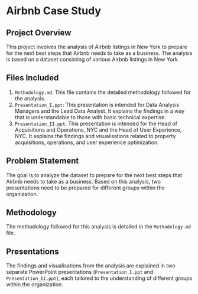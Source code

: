 # Airbnb Case Study

## Project Overview

This project involves the analysis of Airbnb listings in New York to prepare for the next best steps that Airbnb needs to take as a business. The analysis is based on a dataset consisting of various Airbnb listings in New York.

## Files Included

1. `Methodology.md`: This file contains the detailed methodology followed for the analysis.
2. `Presentation_I.ppt`: This presentation is intended for Data Analysis Managers and the Lead Data Analyst. It explains the findings in a way that is understandable to those with basic technical expertise.
3. `Presentation_II.ppt`: This presentation is intended for the Head of Acquisitions and Operations, NYC and the Head of User Experience, NYC. It explains the findings and visualisations related to property acquisitions, operations, and user experience optimization.

## Problem Statement

The goal is to analyze the dataset to prepare for the next best steps that Airbnb needs to take as a business. Based on this analysis, two presentations need to be prepared for different groups within the organization.

## Methodology

The methodology followed for this analysis is detailed in the `Methodology.md` file.

## Presentations

The findings and visualisations from the analysis are explained in two separate PowerPoint presentations (`Presentation_I.ppt` and `Presentation_II.ppt`), each tailored to the understanding of different groups within the organization.
